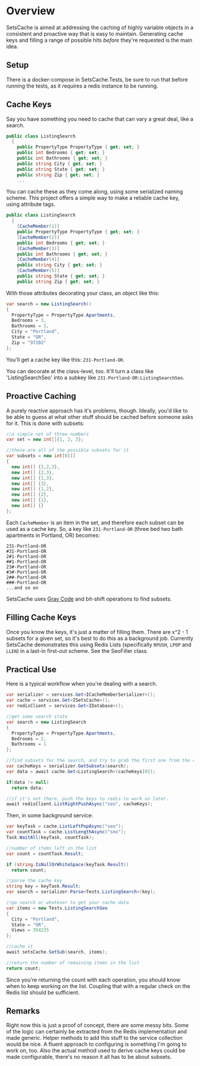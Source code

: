 # Overview

SetsCache is aimed at addressing the caching of highly variable objects in a consistent and proactive way that is easy to maintain. Generating cache keys and filling a range of possible hits *before* they're requested is the main idea.

## Setup

There is a docker-compose in SetsCache.Tests, be sure to run that before running the tests, as it requires a redis instance to be running.

## Cache Keys

Say you have something you need to cache that can vary a great deal, like a search.

```csharp
public class ListingSearch
  {
    public PropertyType PropertyType { get; set; }
    public int Bedrooms { get; set; }
    public int Bathrooms { get; set; }
    public string City { get; set; }
    public string State { get; set; }
    public string Zip { get; set; }
    ...
```

You can cache these as they come along, using some serialized naming scheme. This project offers a simple way to make a reliable cache key, using attribute tags.

```csharp
public class ListingSearch
  {
    [CacheMember(1)]
    public PropertyType PropertyType { get; set; }
    [CacheMember(2)]
    public int Bedrooms { get; set; }
    [CacheMember(3)]
    public int Bathrooms { get; set; }
    [CacheMember(4)]
    public string City { get; set; }
    [CacheMember(5)]
    public string State { get; set; }
    public string Zip { get; set; }
```

With those attributes decorating your class, an object like this:

```csharp
var search = new ListingSearch()
{
  PropertyType = PropertyType.Apartments,
  Bedrooms = 3,
  Bathrooms = 1,
  City = "Portland",
  State = "OR",
  Zip = "97202"
};
```

You'll get a cache key like this: `231-Portland-OR`.

You can decorate at the class-level, too. It'll turn a class like 'ListingSearchSeo' into a subkey like `231-Portland-OR:ListingSearchSeo`.

## Proactive Caching

A purely reactive approach has it's problems, though. Ideally, you'd like to be able to guess at what other stuff should be cached before someone asks for it. This is done with subsets:

```csharp
//a simple set of three numbers
var set = new int[]{1, 2, 3};

//these are all of the possible subsets for it
var subsets = new int[8][]
{
  new int[] {1,2,3},
  new int[] {2,3},
  new int[] {1,3},
  new int[] {3},
  new int[] {1,2},
  new int[] {2},
  new int[] {1},
  new int[] {}
};
```

Each `CacheMember` is an item in the set, and therefore each subset can be used as a cache key. So, a key like `231-Portland-OR` (three bed two bath apartments in Portland, OR) becomes:

```text
231-Portland-OR
#31-Portland-OR
2#1-Portland-OR
##1-Portland-OR
23#-Portland-OR
#3#-Portland-OR
2##-Portland-OR
###-Portland-OR
...and so on
```

SetsCache uses [Gray Code](https://en.wikipedia.org/wiki/Gray_code) and bit-shift operations to find subsets.

## Filling Cache Keys

Once you know the keys, it's just a matter of filling them. There are x^2 - 1 subsets for a given set, so it's best to do this as a background job. Currently SetsCache demonstrates this using Redis Lists (specifically `RPUSH`, `LPOP` and `LLEN`) in a last-in first-out scheme. See the SeoFiller class.

## Practical Use

Here is a typical workflow when you're dealing with a search.

```csharp
var serializer = services.Get<ICacheMemberSerializer>();
var cache = services.Get<ISetsCache>();
var redisClient = services.Get<IDatabase>();

//get some search state
var search = new ListingSearch
{
  PropertyType = PropertyType.Apartments,
  Bedrooms = 2,
  Bathrooms = 1
};

//find subsets for the search, and try to grab the first one from the cache.
var cacheKeys = serializer.GetSubsets(search);
var data = await cache.Get<ListingSearch>(cacheKeys[0]);

if(data != null)
  return data;

//if it's not there, push the keys to redis to work on later.
await redisClient.ListRightPushAsync("seo", cacheKeys);
```

Then, in some background service:

```csharp
var keyTask = cache.ListLeftPopAsync("seo");
var countTask = cache.ListLengthAsync("seo");
Task.WaitAll(keyTask, countTask);

//number of items left in the list
var count = countTask.Result;

if (string.IsNullOrWhiteSpace(keyTask.Result))
  return count;

//parse the cache key
string key = keyTask.Result;
var search = serializer.Parse<Tests.ListingSearch>(key);

//go search or whatever to get your cache data
var items = new Tests.ListingSearchSeo
{
  City = "Portland",
  State = "OR",
  Views = 354235
};

//cache it
await setsCache.SetSub(search, items);

//return the number of remaining items in the list
return count;
```

Since you're returning the count with each operation, you should know when to keep working on the list. Coupling that with a regular check on the Redis list should be sufficient.

## Remarks

Right now this is just a proof of concept, there are some messy bits. Some of the logic can certainly be extracted from the Redis implementation and made generic. Helper methods to add this stuff to the service collection would be nice. A fluent approach to configuring is something I'm going to work on, too. Also the actual method used to derive cache keys could be made configurable, there's no reason it all has to be about subsets.